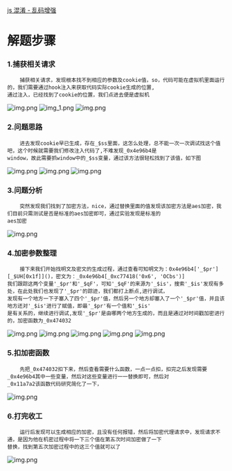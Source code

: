 [js 混淆 - 乱码增强](https://match.yuanrenxue.cn/match/5)<br>

# 解题步骤

### 1.捕获相关请求

        捕获相关请求，发现根本找不到相应的参数及cookie值，so，代码可能在虚拟机里面运行的，我们需要通过hook注入来获取代码实际cookie生成的位置,
    通过注入，已经找到了cookie的位置，我们点进去便是虚拟机

![img.png](img/1.png)
![img_1.png](img/2.png)
![img.png](img/3.png)

### 2.问题思路

        进去发现cookie早已生成，存在_$ss里面，这怎么处理，总不能一次一次调试找这个值吧，这个时候就需要我们修改注入代码了,不难发现_0x4e96b4是
    window，故此需要抓window中的_$ss变量，通过该方法很轻松找到了该值，如下图

![img.png](img/4.png)
![img.png](img/5.png)
![img.png](img/6.png)

### 3.问题分析

        突然发现我们找到了加密方法，nice，通过替换里面的值发现该加密方法是aes加密，我们目前只需测试是否是标准的aes加密即可，通过实验发现是标准的
    aes加密

![img.png](img/7.png)

### 4.加密参数整理
        接下来我们开始找明文及密文的生成过程，通过查看可知明文为：0x4e96b4['_$pr'][_$UH[0x1f]]()，密文为：_0x4e96b4[_0xc77418('0x6', 'OCbs')]
    我们跟踪这两个变量'_$pr'和'_$qF'，可知'_$qF'的来源为'_$is'，搜索'_$is'发现有多处，在此处我们也发现了'_$pr'的踪迹，我们都打上断点,进行调试，
    发现有一个地方一下子塞入了四个'_$pr'值，然后另一个地方却塞入了一个'_$pr'值，并且该地方还对'_$is'进行了赋值，即最'_$pr'有一个值和'_$is'
    是有关系的，继续进行调试,发现'_$pr'是由哪两个地方生成的，而且是通过对时间戳加密进行的，加密函数为_0x474032
![img.png](img/8.png)
![img.png](img/9.png)
![img.png](img/10.png)
![img.png](img/11.png)
![img.png](img/12.png)
### 5.扣加密函数
        先把_0x474032扣下来，然后查看需要什么函数，一点一点扣，扣完之后发现需要_0x4e96b4其中一些变量，然后对这些变量进行一一替换即可，然后对
    _0x11a7a2该函数代码研究简化了一下，
![img.png](img/13.png)
### 6.打完收工
        运行后发现可以生成相应的加密，且没有任何报错，然后将加密代理请求中，发现请求不通，是因为他在机密过程中将一下三个值在第五次时间加密做了一下
    替换，找到第五次加密过程中的这三个值就可以了
![img.png](14.png)